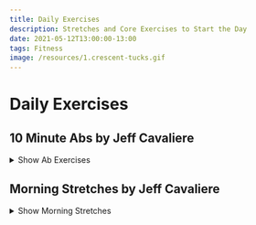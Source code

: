 ```yaml
---
title: Daily Exercises
description: Stretches and Core Exercises to Start the Day
date: 2021-05-12T13:00:00-13:00
tags: Fitness
image: /resources/1.crescent-tucks.gif
---
```


# Daily Exercises

## 10 Minute Abs by Jeff Cavaliere

<details>
<summary>Show Ab Exercises</summary>

Source: [10 Minute Ab Workout \| 8 Ab Exercises \| Athlean-X](https://athleanx.com/articles/abs-for-men/10-minute-ab-workout)  
[YouTube Video](https://www.youtube.com/embed/i27K2ry9jEo)

Perform Exercise for 45 seconds  
Rest for 15 seconds  

- ![Crescent Tucks](/resources/1.crescent-tucks.gif) Crescent Tucks  
- ![Backward 7s](/resources/2.backward-7s.gif) Backward 7x  
- ![Swipers](/resources/3.swipers.gif) Swipers  
- ![Side Cycles](/resources/4.side-cycles.gif) Side Cycles - Left  
- ![Side Cycles](/resources/4.side-cycles.gif) Side Cycles - Right  
- ![Mountain Hip Dips](/resources/5.mountain-hip-dips.gif) Mountain Hip Dips  
- ![Frog V-Ups](/resources/6.frog-v-ups.gif) Frog V-Ups  
- ![Side Scissor Crunches](/resources/7.side-scissor-crunch.gif) Side Scissor Crunches - Left  
- ![Side Scissor Crunches](/resources/7.side-scissor-crunch.gif) Side Scissor Crunches - Right  
- ![Corpse Crunch](/resources/8.corpse-crunch.gif) Corpse Crunch  

</details>

## Morning Stretches by Jeff Cavaliere

<details>
<summary>Show Morning Stretches</summary>

Source: [5 Stretches You Should Be Doing EVERY Morning!](https://www.youtube.com/embed/2X7LDuBcPMw)

- ![Bridge and Reach Over](/resources/BridgeAndReachOver.gif) Bridge and Reach Over  
- ![QL Slide](/resources/QLSlide.gif) QL Slide  
- ![Squat and Reach](/resources/SquatAndReach.gif) Squat and Reach  
- ![Kneeling Lunge and Torso Twist](/resources/KneelingLungAndTorsoTwist.gif) Kneeling Lunge and Torso Twist  
- ![Hip Hinge and Torso Bend](/resources/HipHingeAndTorsoBend.gif) Hip Hinge and Torso Bend  

</details>
